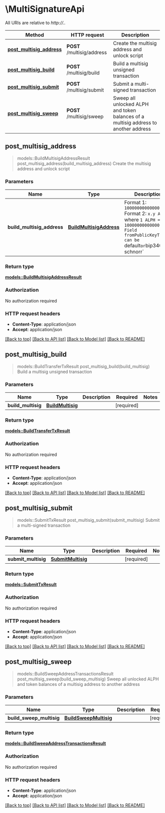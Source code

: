# \MultiSignatureApi

All URIs are relative to *http://..*

Method | HTTP request | Description
------------- | ------------- | -------------
[**post_multisig_address**](MultiSignatureApi.md#post_multisig_address) | **POST** /multisig/address | Create the multisig address and unlock script
[**post_multisig_build**](MultiSignatureApi.md#post_multisig_build) | **POST** /multisig/build | Build a multisig unsigned transaction
[**post_multisig_submit**](MultiSignatureApi.md#post_multisig_submit) | **POST** /multisig/submit | Submit a multi-signed transaction
[**post_multisig_sweep**](MultiSignatureApi.md#post_multisig_sweep) | **POST** /multisig/sweep | Sweep all unlocked ALPH and token balances of a multisig address to another address



## post_multisig_address

> models::BuildMultisigAddressResult post_multisig_address(build_multisig_address)
Create the multisig address and unlock script

### Parameters


Name | Type | Description  | Required | Notes
------------- | ------------- | ------------- | ------------- | -------------
**build_multisig_address** | [**BuildMultisigAddress**](BuildMultisigAddress.md) | Format 1: `1000000000000000000`  Format 2: `x.y ALPH`, where `1 ALPH = 1000000000000000000  Field fromPublicKeyType can be  `default` or `bip340-schnorr` | [required] |

### Return type

[**models::BuildMultisigAddressResult**](BuildMultisigAddressResult.md)

### Authorization

No authorization required

### HTTP request headers

- **Content-Type**: application/json
- **Accept**: application/json

[[Back to top]](#) [[Back to API list]](../README.md#documentation-for-api-endpoints) [[Back to Model list]](../README.md#documentation-for-models) [[Back to README]](../README.md)


## post_multisig_build

> models::BuildTransferTxResult post_multisig_build(build_multisig)
Build a multisig unsigned transaction

### Parameters


Name | Type | Description  | Required | Notes
------------- | ------------- | ------------- | ------------- | -------------
**build_multisig** | [**BuildMultisig**](BuildMultisig.md) |  | [required] |

### Return type

[**models::BuildTransferTxResult**](BuildTransferTxResult.md)

### Authorization

No authorization required

### HTTP request headers

- **Content-Type**: application/json
- **Accept**: application/json

[[Back to top]](#) [[Back to API list]](../README.md#documentation-for-api-endpoints) [[Back to Model list]](../README.md#documentation-for-models) [[Back to README]](../README.md)


## post_multisig_submit

> models::SubmitTxResult post_multisig_submit(submit_multisig)
Submit a multi-signed transaction

### Parameters


Name | Type | Description  | Required | Notes
------------- | ------------- | ------------- | ------------- | -------------
**submit_multisig** | [**SubmitMultisig**](SubmitMultisig.md) |  | [required] |

### Return type

[**models::SubmitTxResult**](SubmitTxResult.md)

### Authorization

No authorization required

### HTTP request headers

- **Content-Type**: application/json
- **Accept**: application/json

[[Back to top]](#) [[Back to API list]](../README.md#documentation-for-api-endpoints) [[Back to Model list]](../README.md#documentation-for-models) [[Back to README]](../README.md)


## post_multisig_sweep

> models::BuildSweepAddressTransactionsResult post_multisig_sweep(build_sweep_multisig)
Sweep all unlocked ALPH and token balances of a multisig address to another address

### Parameters


Name | Type | Description  | Required | Notes
------------- | ------------- | ------------- | ------------- | -------------
**build_sweep_multisig** | [**BuildSweepMultisig**](BuildSweepMultisig.md) |  | [required] |

### Return type

[**models::BuildSweepAddressTransactionsResult**](BuildSweepAddressTransactionsResult.md)

### Authorization

No authorization required

### HTTP request headers

- **Content-Type**: application/json
- **Accept**: application/json

[[Back to top]](#) [[Back to API list]](../README.md#documentation-for-api-endpoints) [[Back to Model list]](../README.md#documentation-for-models) [[Back to README]](../README.md)

